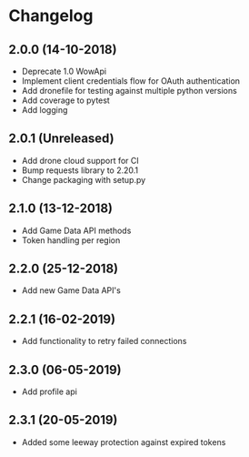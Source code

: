 # Changelog

## 2.0.0 (14-10-2018)

* Deprecate 1.0 WowApi
* Implement client credentials flow for OAuth authentication
* Add dronefile for testing against multiple python versions
* Add coverage to pytest
* Add logging

## 2.0.1 (Unreleased)

* Add drone cloud support for CI
* Bump requests library to 2.20.1
* Change packaging with setup.py

## 2.1.0 (13-12-2018)

* Add Game Data API methods
* Token handling per region

## 2.2.0 (25-12-2018)

* Add new Game Data API's

## 2.2.1 (16-02-2019)

* Add functionality to retry failed connections

## 2.3.0 (06-05-2019)

* Add profile api

## 2.3.1 (20-05-2019)

* Added some leeway protection against expired tokens
